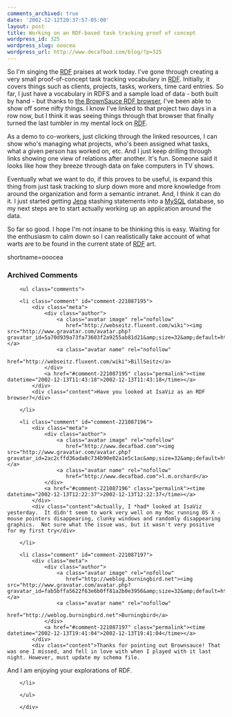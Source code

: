 ```yaml
---
comments_archived: true
date: '2002-12-12T20:37:57-05:00'
layout: post
title: Working on an RDF-based task tracking proof of concept
wordpress_id: 325
wordpress_slug: ooocea
wordpress_url: http://www.decafbad.com/blog/?p=325
---
```

<p>So I'm singing the <a href="http://www.decafbad.com/twiki/bin/view/Main/RDF">RDF</a> praises at work today.  I've gone through creating a very small proof-of-concept task tracking vocabulary in <a href="http://www.decafbad.com/twiki/bin/view/Main/RDF">RDF</a>.  Initially, it covers things such as clients, projects, tasks, workers, time card entries.  So far, I just have a vocabulary in RDFS and a sample load of data - both built by hand - but thanks to <a href="http://brownsauce.sourceforge.net" target="_top">the BrownSauce RDF browser</a>, I've been able to show off some nifty things.  I know I've linked to that project two days in a row now, but I think it was seeing things through that browser that finally turned the last tumbler in my mental lock on <a href="http://www.decafbad.com/twiki/bin/view/Main/RDF">RDF</a>.</p>
<p>As a demo to co-workers, just clicking through the linked resources, I can show who's managing what projects, who's been assigned what tasks, what a given person has worked on, etc.  And I just keep drilling through links showing one view of relations after another.  It's fun.  Someone said it looks like how they breeze through data on fake computers in TV shows.</p>
<p>Eventually what we want to do, if this proves to be useful, is expand this thing from just task tracking to slurp down more and more knowledge from around the organization and form a semantic intranet.  And, I think it can do it.  I just started getting <a href="http://www.hpl.hp.com/semweb/jena-top.html" target="_top">Jena</a> stashing statements into a <a href="http://www.decafbad.com/twiki/bin/view/Main/MySQL">MySQL</a> database, so my next steps are to start actually working up an application around the data.</p>
<p>So far so good.  I hope I'm not insane to be thinking this is easy.  Waiting for the enthusiasm to calm down so I can realistically take account of what warts are to be found in the current state of <a href="http://www.decafbad.com/twiki/bin/view/Main/RDF">RDF</a> art.</p>
<!--more-->
shortname=ooocea

<div id="comments" class="comments archived-comments">
            <h3>Archived Comments</h3>
            
        <ul class="comments">
            
        <li class="comment" id="comment-221087195">
            <div class="meta">
                <div class="author">
                    <a class="avatar image" rel="nofollow" 
                       href="http://webseitz.fluxent.com/wiki"><img src="http://www.gravatar.com/avatar.php?gravatar_id=5a70d939a73fa73603f2a9255ab81d21&amp;size=32&amp;default=http://mediacdn.disqus.com/1320279820/images/noavatar32.png"/></a>
                    <a class="avatar name" rel="nofollow" 
                       href="http://webseitz.fluxent.com/wiki">BillSeitz</a>
                </div>
                <a href="#comment-221087195" class="permalink"><time datetime="2002-12-13T11:43:18">2002-12-13T11:43:18</time></a>
            </div>
            <div class="content">Have you looked at IsaViz as an RDF browser?</div>
            
        </li>
    
        <li class="comment" id="comment-221087196">
            <div class="meta">
                <div class="author">
                    <a class="avatar image" rel="nofollow" 
                       href="http://www.decafbad.com"><img src="http://www.gravatar.com/avatar.php?gravatar_id=2ac2cffd36ada8c734b90e02a1e5c1ac&amp;size=32&amp;default=http://mediacdn.disqus.com/1320279820/images/noavatar32.png"/></a>
                    <a class="avatar name" rel="nofollow" 
                       href="http://www.decafbad.com">l.m.orchard</a>
                </div>
                <a href="#comment-221087196" class="permalink"><time datetime="2002-12-13T12:22:37">2002-12-13T12:22:37</time></a>
            </div>
            <div class="content">Actually, I *had* looked at IsaViz yesterday.  It didn't seem to work very well on my Mac running OS X - mouse pointers disappearing, clunky windows and randomly disappearing graphics.  Not sure what the issue was, but it wasn't very positive for my first try</div>
            
        </li>
    
        <li class="comment" id="comment-221087197">
            <div class="meta">
                <div class="author">
                    <a class="avatar image" rel="nofollow" 
                       href="http://weblog.burningbird.net"><img src="http://www.gravatar.com/avatar.php?gravatar_id=fab5bffa5622f63e6b0ff81a2b0e3956&amp;size=32&amp;default=http://mediacdn.disqus.com/1320279820/images/noavatar32.png"/></a>
                    <a class="avatar name" rel="nofollow" 
                       href="http://weblog.burningbird.net">Burningbird</a>
                </div>
                <a href="#comment-221087197" class="permalink"><time datetime="2002-12-13T19:41:04">2002-12-13T19:41:04</time></a>
            </div>
            <div class="content">Thanks for pointing out Brownsauce! That was one I missed, and fell in love with when I played with it last night. However, must update my schema file.

And I am enjoying your explorations of RDF.</div>
            
        </li>
    
        </ul>
    
        </div>
    